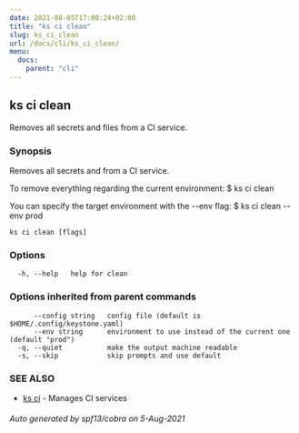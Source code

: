 ```yaml
---
date: 2021-08-05T17:00:24+02:00
title: "ks ci clean"
slug: ks_ci_clean
url: /docs/cli/ks_ci_clean/
menu:
  docs:
    parent: "cli"
---
```

## ks ci clean

Removes all secrets and files from a CI service.

### Synopsis

Removes all secrets and from a CI service.

To remove everything regarding the current environment:
  $ ks ci clean

You can specify the target environment with the --env flag:
  $ ks ci clean --env prod
  

```
ks ci clean [flags]
```

### Options

```
  -h, --help   help for clean
```

### Options inherited from parent commands

```
      --config string   config file (default is $HOME/.config/keystone.yaml)
      --env string      environment to use instead of the current one (default "prod")
  -q, --quiet           make the output machine readable
  -s, --skip            skip prompts and use default
```

### SEE ALSO

* [ks ci](/docs/cli/ks_ci/)	 - Manages CI services

###### Auto generated by spf13/cobra on 5-Aug-2021
